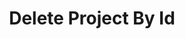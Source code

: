 ---
title: Delete Project By Id
api:
  file: .openapi.json
  operationId: Projects-delete_project_by_id
hidden: false
---